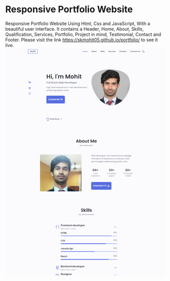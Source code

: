 # Responsive Portfolio Website
Responsive Portfolio Website Using Html, Css and JavaScript, With a beautiful user interface. It contains a Header, Home, About, Skills, Qualification, Services, Portfolio, Project in mind, Testimonial, Contact and Footer.
Please visit the link https://skmohit05.github.io/portfolio/ to see it live.
![Resume cv](/preview.png)
